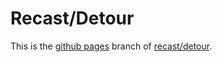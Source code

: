 # Recast/Detour #

This is the [github pages](http://pages.github.com/) branch of [recast/detour](https://github.com/masagroup/recastdetour).

